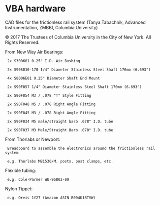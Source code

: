 # VBA hardware

CAD files for the frictionless rail system (Tanya Tabachnik, Advanced Instrumentation, ZMBBI, Columbia University)

© 2017 The Trustees of Columbia University in the City of New York. All Rights Reserved.

From New Way Air Bearings:

     2x S300601 0.25" I.D. Air Bushing

     2x S90S010-170 1/4" Diameter Stainless Steel Shaft 170mm (6.693")

     4x S8006E01 0.25" Diameter Shaft End Mount

     2x S90F057 1/4" Diameter Stainless Steel Shaft 170mm (6.693")

     2x S90F054 M3 / .078 "T" Style Fitting

     2x S90F048 M5 / .078 Right Angle Fitting

     2x S90F045 M3 / .078 Right Angle Fitting

     2x S90F034 M5 male/straight barb .078" I.D. tube

     2x S90F037 M3 Male/Straight Barb .078" I.D. tube


From Thorlabs or Newport:

     Breadboard to assemble the electronics around the frictionless rail system

     e.g. Thorlabs MB1530/M, posts, post clamps, etc.
     
Flexible tubing:

     e.g. Cole-Parmer WU-95802-00
     
Nylon Tippet:

     e.g. Orvis 1Y27 (Amazon ASIN B004K18TVW)
